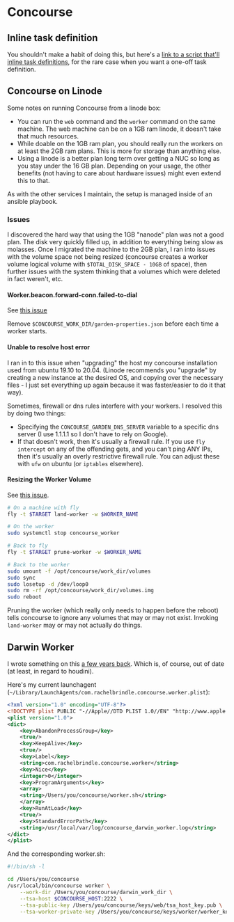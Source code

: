# Concourse

## Inline task definition

You shouldn't make a habit of doing this, but here's a [link to a script that'll inline task definitions](https://github.com/krishicks/concourse-pipeline-steamroller), for the rare case when you want a one-off task definition.

## Concourse on Linode

Some notes on running Concourse from a linode box:

- You can run the `web` command and the `worker` command on the same machine. The web machine can be on a 1GB ram linode, it doesn't take that much resources.
- While doable on the 1GB ram plan, you should really run the workers on at least the 2GB ram plans. This is more for storage than anything else.
- Using a linode is a better plan long term over getting a NUC so long as you stay under the 16 GB plan. Depending on your usage, the other benefits (not having to care about hardware issues) might even extend this to that.

As with the other services I maintain, the setup is managed inside of an ansible playbook.

### Issues

I discovered the hard way that using the 1GB "nanode" plan was not a good plan. The disk very quickly filled up, in addition to everything being slow as molasses. Once I migrated the machine to the 2GB plan, I ran into issues with the volume space not being resized (concourse creates a worker volume logical volume with `$TOTAL_DISK_SPACE - 10GB` of space), then further issues with the system thinking that a volumes which were deleted in fact weren't, etc.

#### Worker.beacon.forward-conn.failed-to-dial

See [this issue](https://github.com/concourse/concourse/issues/3493)

Remove `$CONCOURSE_WORK_DIR/garden-properties.json` before each time a worker starts.

#### Unable to resolve host error

I ran in to this issue when "upgrading" the host my concourse installation used from ubuntu 19.10 to 20.04. (Linode recommends you "upgrade" by creating a new instance at the desired OS, and copying over the necessary files - I just set everything up again because it was faster/easier to do it that way).

Sometimes, firewall or dns rules interfere with your workers. I resolved this by doing two things:

- Specifying the `CONCOURSE_GARDEN_DNS_SERVER` variable to a specific dns server (I use 1.1.1.1 so I don't have to rely on Google).
- If that doesn't work, then it's usually a firewall rule. If you use `fly intercept` on any of the offending gets, and you can't ping ANY IPs, then it's usually an overly restrictive firewall rule. You can adjust these with `ufw` on ubuntu (or `iptables` elsewhere).

#### Resizing the Worker Volume

See [this issue](https://github.com/concourse/concourse/issues/1751#issuecomment-371944140).

```bash
# On a machine with fly
fly -t $TARGET land-worker -w $WORKER_NAME

# On the worker
sudo systemctl stop concourse_worker

# Back to fly
fly -t $TARGET prune-worker -w $WORKER_NAME

# Back to the worker
sudo umount -f /opt/concourse/work_dir/volumes
sudo sync
sudo losetup -d /dev/loop0
sudo rm -rf /opt/concourse/work_dir/volumes.img
sudo reboot
```

Pruning the worker (which really only needs to happen before the reboot) tells concourse to ignore any volumes that may or may not exist. Invoking `land-worker` may or may not actually do things.

## Darwin Worker

I wrote something on this [a few years back](https://blog.rachelbrindle.com/2016/11/08/concourse-mac-worker/). Which is, of course, out of date (at least, in regard to houdini).

Here's my current launchagent (`~/Library/LaunchAgents/com.rachelbrindle.concourse.worker.plist`):

```xml
<?xml version="1.0" encoding="UTF-8"?>
<!DOCTYPE plist PUBLIC "-//Apple//DTD PLIST 1.0//EN" "http://www.apple.com/DTDs/PropertyList-1.0.dtd">
<plist version="1.0">
<dict>
    <key>AbandonProcessGroup</key>
    <true/>
    <key>KeepAlive</key>
    <true/>
    <key>Label</key>
    <string>com.rachelbrindle.concourse.worker</string>
    <key>Nice</key>
    <integer>0</integer>
    <key>ProgramArguments</key>
    <array>
    <string>/Users/you/concourse/worker.sh</string>
    </array>
    <key>RunAtLoad</key>
    <true/>
    <key>StandardErrorPath</key>
    <string>/usr/local/var/log/concourse_darwin_worker.log</string>
</dict>
</plist>
```

And the corresponding worker.sh:

```sh
#!/bin/sh -l

cd /Users/you/concourse
/usr/local/bin/concourse worker \
    --work-dir /Users/you/concourse/darwin_work_dir \
    --tsa-host $CONCOURSE_HOST:2222 \
    --tsa-public-key /Users/you/concourse/keys/web/tsa_host_key.pub \
    --tsa-worker-private-key /Users/you/concourse/keys/worker/worker_key
```
